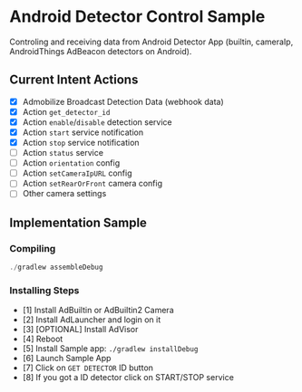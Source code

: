 # Android Detector Control Sample

Controling and receiving data from Android Detector App (builtin, cameraIp, AndroidThings AdBeacon detectors on Android).

## Current Intent Actions

- [X] Admobilize Broadcast Detection Data (webhook data)
- [X] Action `get_detector_id`
- [X] Action `enable`/`disable` detection service
- [X] Action `start` service notification
- [X] Action `stop`  service notification
- [ ] Action `status` service
- [ ] Action `orientation` config
- [ ] Action `setCameraIpURL` config
- [ ] Action `setRearOrFront` camera config
- [ ] Other camera settings

## Implementation Sample

### Compiling

```javascript
./gradlew assembleDebug
```

### Installing Steps

- [1] Install AdBuiltin or AdBuiltin2 Camera
- [2] Install AdLauncher and login on it
- [3] [OPTIONAL] Install AdVisor
- [4] Reboot
- [5] Install Sample app: `./gradlew installDebug`
- [6] Launch Sample App
- [7] Click on `GET DETECTOR` ID button
- [8] If you got a ID detector click on START/STOP service


